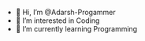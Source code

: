 - 👋 Hi, I’m @Adarsh-Progammer
- 👀 I’m interested in Coding
- 🌱 I’m currently learning Programming

<!---
Adarsh-Progammer/Adarsh-Progammer is a ✨ special ✨ repository because its `README.md` (this file) appears on your GitHub profile.
You can click the Preview link to take a look at your changes.
--->
